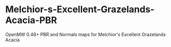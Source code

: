 # Melchior-s-Excellent-Grazelands-Acacia-PBR
OpenMW 0.48+  PBR and Normals maps for Melchior's Excellent Grazelands Acacia
